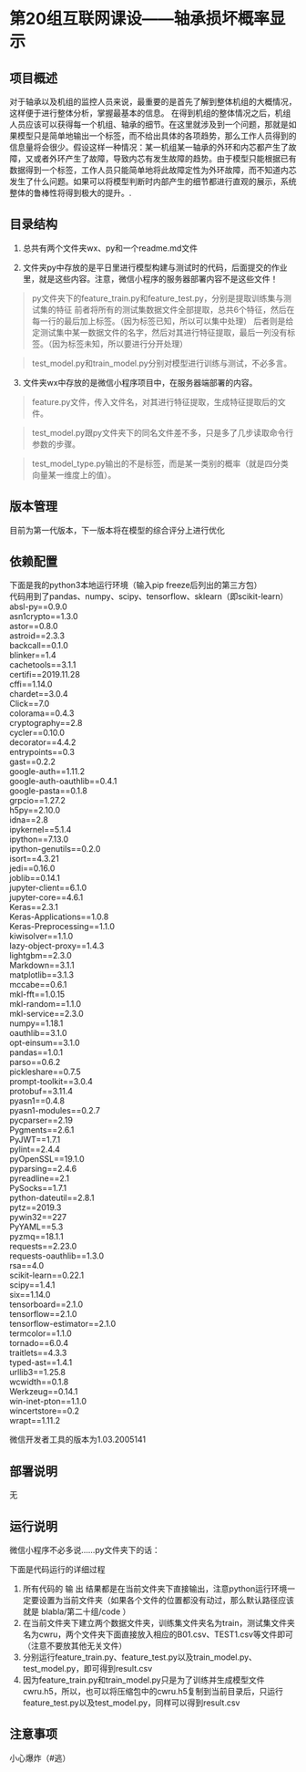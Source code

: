 # 第20组互联网课设——轴承损坏概率显示

## 项目概述

对于轴承以及机组的监控人员来说，最重要的是首先了解到整体机组的大概情况，这样便于进行整体分析，掌握最基本的信息。 在得到机组的整体情况之后，机组人员应该可以获得每一个机组、轴承的细节。在这里就涉及到一个问题，那就是如果模型只是简单地输出一个标签，而不给出具体的各项趋势，那么工作人员得到的信息量将会很少。假设这样一种情况：某一机组某一轴承的外环和内芯都产生了故障，又或者外环产生了故障，导致内芯有发生故障的趋势。由于模型只能根据已有数据得到一个标签，工作人员只能简单地将此故障定性为外环故障，而不知道内芯发生了什么问题。如果可以将模型判断时内部产生的细节都进行直观的展示，系统整体的鲁棒性将得到极大的提升。.

## 目录结构

1. 总共有两个文件夹wx、py和一个readme.md文件

2. 文件夹py中存放的是平日里进行模型构建与测试时的代码，后面提交的作业里，就是这些内容。注意，微信小程序的服务器部署内容不是这些文件！

>py文件夹下的feature_train.py和feature_test.py，分别是提取训练集与测试集的特征
前者将所有的测试集数据文件全部提取，总共6个特征，然后在每一行的最后加上标签。（因为标签已知，所以可以集中处理）
后者则是给定测试集中某一数据文件的名字，然后对其进行特征提取，最后一列没有标签。（因为标签未知，所以要进行分开处理）

>test_model.py和train_model.py分别对模型进行训练与测试，不必多言。

3. 文件夹wx中存放的是微信小程序项目中，在服务器端部署的内容。

>feature.py文件，传入文件名，对其进行特征提取，生成特征提取后的文件。

>test_model.py跟py文件夹下的同名文件差不多，只是多了几步读取命令行参数的步骤。

>test_model_type.py输出的不是标签，而是某一类别的概率（就是四分类向量某一维度上的值）。

## 版本管理

目前为第一代版本，下一版本将在模型的综合评分上进行优化

## 依赖配置

下面是我的python3本地运行环境（输入pip freeze后列出的第三方包）  
代码用到了pandas、numpy、scipy、tensorflow、sklearn（即scikit-learn）  
absl-py==0.9.0  
asn1crypto==1.3.0  
astor==0.8.0  
astroid==2.3.3  
backcall==0.1.0  
blinker==1.4  
cachetools==3.1.1  
certifi==2019.11.28    
cffi==1.14.0  
chardet==3.0.4  
Click==7.0  
colorama==0.4.3  
cryptography==2.8  
cycler==0.10.0  
decorator==4.4.2  
entrypoints==0.3  
gast==0.2.2  
google-auth==1.11.2  
google-auth-oauthlib==0.4.1  
google-pasta==0.1.8  
grpcio==1.27.2  
h5py==2.10.0  
idna==2.8  
ipykernel==5.1.4  
ipython==7.13.0  
ipython-genutils==0.2.0  
isort==4.3.21  
jedi==0.16.0  
joblib==0.14.1  
jupyter-client==6.1.0  
jupyter-core==4.6.1  
Keras==2.3.1  
Keras-Applications==1.0.8  
Keras-Preprocessing==1.1.0  
kiwisolver==1.1.0  
lazy-object-proxy==1.4.3  
lightgbm==2.3.0  
Markdown==3.1.1  
matplotlib==3.1.3  
mccabe==0.6.1  
mkl-fft==1.0.15  
mkl-random==1.1.0  
mkl-service==2.3.0  
numpy==1.18.1  
oauthlib==3.1.0  
opt-einsum==3.1.0  
pandas==1.0.1  
parso==0.6.2  
pickleshare==0.7.5  
prompt-toolkit==3.0.4  
protobuf==3.11.4  
pyasn1==0.4.8  
pyasn1-modules==0.2.7  
pycparser==2.19  
Pygments==2.6.1  
PyJWT==1.7.1  
pylint==2.4.4  
pyOpenSSL==19.1.0  
pyparsing==2.4.6  
pyreadline==2.1  
PySocks==1.7.1  
python-dateutil==2.8.1  
pytz==2019.3  
pywin32==227  
PyYAML==5.3  
pyzmq==18.1.1  
requests==2.23.0  
requests-oauthlib==1.3.0  
rsa==4.0  
scikit-learn==0.22.1  
scipy==1.4.1  
six==1.14.0  
tensorboard==2.1.0  
tensorflow==2.1.0  
tensorflow-estimator==2.1.0  
termcolor==1.1.0  
tornado==6.0.4  
traitlets==4.3.3  
typed-ast==1.4.1  
urllib3==1.25.8  
wcwidth==0.1.8  
Werkzeug==0.14.1  
win-inet-pton==1.1.0  
wincertstore==0.2  
wrapt==1.11.2

微信开发者工具的版本为1.03.2005141  

## 部署说明

无

## 运行说明

微信小程序不必多说……py文件夹下的话：

下面是代码运行的详细过程
1. 所有代码的 输 出 结果都是在当前文件夹下直接输出，注意python运行环境一定要设置为当前文件夹（如果各个文件的位置都没有动过，那么默认路径应该就是 blabla/第二十组/code ）
2. 在当前文件夹下建立两个数据文件夹，训练集文件夹名为train，测试集文件夹名为cwru，两个文件夹下面直接放入相应的B01.csv、TEST1.csv等文件即可（注意不要放其他无关文件）
3. 分别运行feature_train.py、feature_test.py以及train_model.py、test_model.py，即可得到result.csv
4. 因为feature_train.py和train_model.py只是为了训练并生成模型文件cwru.h5，所以，也可以将压缩包中的cwru.h5复制到当前目录后，只运行feature_test.py以及test_model.py，同样可以得到result.csv

## 注意事项

小心爆炸（#逃）

